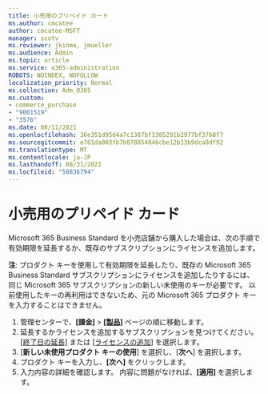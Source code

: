 ```yaml
---
title: 小売用のプリペイド カード
ms.author: cmcatee
author: cmcatee-MSFT
manager: scotv
ms.reviewer: jkinma, jmueller
ms.audience: Admin
ms.topic: article
ms.service: o365-administration
ROBOTS: NOINDEX, NOFOLLOW
localization_priority: Normal
ms.collection: Adm_O365
ms.custom:
- commerce_purchase
- "9001519"
- "3576"
ms.date: 08/11/2021
ms.openlocfilehash: 36e351d95d4a7c1387bf1385291b2977bf3768f7
ms.sourcegitcommit: e781da003fb7b878854846cbe12b13b9dca8df92
ms.translationtype: MT
ms.contentlocale: ja-JP
ms.lasthandoff: 08/31/2021
ms.locfileid: "58836794"
---
```

# <a name="retail-prepaid-card"></a>小売用のプリペイド カード

Microsoft 365 Business Standard を小売店舗から購入した場合は、次の手順で有効期限を延長するか、既存のサブスクリプションにライセンスを追加します。

**注**: プロダクト キーを使用して有効期限を延長したり、既存の Microsoft 365 Business Standard サブスクリプションにライセンスを追加したりするには、同じ Microsoft 365 サブスクリプションの新しい未使用のキーが必要です。 以前使用したキーの再利用はできないため、元の Microsoft 365 プロダクト キーを入力することはできません。

1. 管理センターで、**[課金]** > **[[製品]](https://go.microsoft.com/fwlink/p/?linkid=842054)** ページの順に移動します。
2. 延長するかライセンスを追加するサブスクリプションを見つけてください。 [[終了日の延長]](https://go.microsoft.com/fwlink/p/?linkid=842054) または [[ライセンスの追加]](https://go.microsoft.com/fwlink/p/?linkid=842054) を選択します。
3. [**新しい未使用プロダクト キーの使用**] を選択し、[**次へ**] を選択します。
4. プロダクト キーを入力し、**[次へ]** をクリックします。
5. 入力内容の詳細を確認します。 内容に問題がなければ、**[適用]** を選択します。